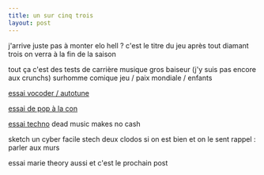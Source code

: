 ```yaml
---
title: un sur cinq trois
layout: post
---
```


j'arrive juste pas à monter
elo hell ?
c'est le titre du jeu après tout
diamant trois on verra à la fin de la saison

tout ça c'est des tests de carrière
musique
gros baiseur (j'y suis pas encore aux crunchs)
surhomme
comique
jeu / paix mondiale / enfants

[essai vocoder / autotune](/wav/faztah.wav)

[essai de pop à la con](/wav/pop.wav)

[essai techno](/wav/wp.wav)
dead music makes no cash

sketch un cyber facile
stech deux clodos si on est bien et on le sent
rappel : parler aux murs

essai marie theory aussi et c'est le prochain post
